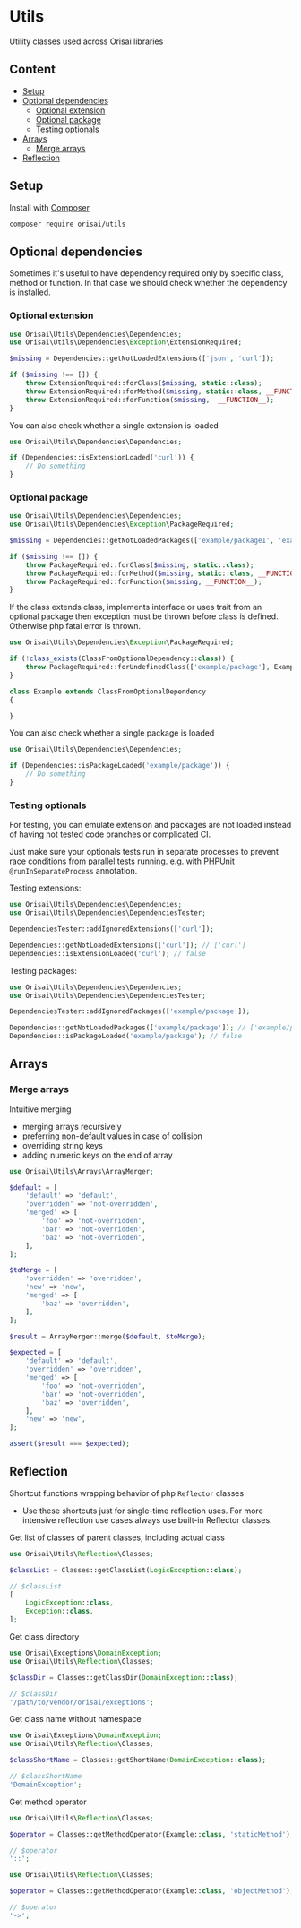 # Utils

Utility classes used across Orisai libraries

## Content

- [Setup](#setup)
- [Optional dependencies](#optional-dependencies)
	- [Optional extension](#optional-extension)
	- [Optional package](#optional-package)
	- [Testing optionals](#testing-optionals)
- [Arrays](#arrays)
	- [Merge arrays](#merge-arrays)
- [Reflection](#reflection)

## Setup

Install with [Composer](https://getcomposer.org)

```sh
composer require orisai/utils
```

## Optional dependencies

Sometimes it's useful to have dependency required only by specific class, method or function. In that case we should
check whether the dependency is installed.

### Optional extension

```php
use Orisai\Utils\Dependencies\Dependencies;
use Orisai\Utils\Dependencies\Exception\ExtensionRequired;

$missing = Dependencies::getNotLoadedExtensions(['json', 'curl']);

if ($missing !== []) {
	throw ExtensionRequired::forClass($missing, static::class);
	throw ExtensionRequired::forMethod($missing, static::class, __FUNCTION__);
	throw ExtensionRequired::forFunction($missing,  __FUNCTION__);
}
```

You can also check whether a single extension is loaded

```php
use Orisai\Utils\Dependencies\Dependencies;

if (Dependencies::isExtensionLoaded('curl')) {
	// Do something
}
```

### Optional package

```php
use Orisai\Utils\Dependencies\Dependencies;
use Orisai\Utils\Dependencies\Exception\PackageRequired;

$missing = Dependencies::getNotLoadedPackages(['example/package1', 'example/package2']);

if ($missing !== []) {
	throw PackageRequired::forClass($missing, static::class);
	throw PackageRequired::forMethod($missing, static::class, __FUNCTION__);
	throw PackageRequired::forFunction($missing, __FUNCTION__);
}
```

If the class extends class, implements interface or uses trait from an optional package then exception must be thrown
before class is defined. Otherwise php fatal error is thrown.

```php
use Orisai\Utils\Dependencies\Exception\PackageRequired;

if (!class_exists(ClassFromOptionalDependency::class)) {
	throw PackageRequired::forUndefinedClass(['example/package'], Example::class, __FILE__);
}

class Example extends ClassFromOptionalDependency
{

}
```

You can also check whether a single package is loaded

```php
use Orisai\Utils\Dependencies\Dependencies;

if (Dependencies::isPackageLoaded('example/package')) {
	// Do something
}
```

### Testing optionals

For testing, you can emulate extension and packages are not loaded instead of having not tested code branches or
complicated CI.

Just make sure your optionals tests run in separate processes to prevent race conditions from parallel tests running.
e.g. with [PHPUnit](https://github.com/sebastianbergmann/phpunit) `@runInSeparateProcess` annotation.

Testing extensions:

```php
use Orisai\Utils\Dependencies\Dependencies;
use Orisai\Utils\Dependencies\DependenciesTester;

DependenciesTester::addIgnoredExtensions(['curl']);

Dependencies::getNotLoadedExtensions(['curl']); // ['curl']
Dependencies::isExtensionLoaded('curl'); // false
```

Testing packages:

```php
use Orisai\Utils\Dependencies\Dependencies;
use Orisai\Utils\Dependencies\DependenciesTester;

DependenciesTester::addIgnoredPackages(['example/package']);

Dependencies::getNotLoadedPackages(['example/package']); // ['example/package']
Dependencies::isPackageLoaded('example/package'); // false
```

## Arrays

### Merge arrays

Intuitive merging

- merging arrays recursively
- preferring non-default values in case of collision
- overriding string keys
- adding numeric keys on the end of array

```php
use Orisai\Utils\Arrays\ArrayMerger;

$default = [
	'default' => 'default',
	'overridden' => 'not-overridden',
	'merged' => [
		'foo' => 'not-overridden',
		'bar' => 'not-overridden',
		'baz' => 'not-overridden',
	],
];

$toMerge = [
	'overridden' => 'overridden',
	'new' => 'new',
	'merged' => [
		'baz' => 'overridden',
	],
];

$result = ArrayMerger::merge($default, $toMerge);

$expected = [
	'default' => 'default',
	'overridden' => 'overridden',
	'merged' => [
		'foo' => 'not-overridden',
		'bar' => 'not-overridden',
		'baz' => 'overridden',
	],
	'new' => 'new',
];

assert($result === $expected);
```

## Reflection

Shortcut functions wrapping behavior of php `Reflector` classes

- Use these shortcuts just for single-time reflection uses. For more intensive reflection use cases always use built-in
  Reflector classes.

Get list of classes of parent classes, including actual class

```php
use Orisai\Utils\Reflection\Classes;

$classList = Classes::getClassList(LogicException::class);

// $classList
[
	LogicException::class,
	Exception::class,
];
```

Get class directory

```php
use Orisai\Exceptions\DomainException;
use Orisai\Utils\Reflection\Classes;

$classDir = Classes::getClassDir(DomainException::class);

// $classDir
'/path/to/vendor/orisai/exceptions';
```

Get class name without namespace

```php
use Orisai\Exceptions\DomainException;
use Orisai\Utils\Reflection\Classes;

$classShortName = Classes::getShortName(DomainException::class);

// $classShortName
'DomainException';
```

Get method operator

```php
use Orisai\Utils\Reflection\Classes;

$operator = Classes::getMethodOperator(Example::class, 'staticMethod');

// $operator
'::';
```

```php
use Orisai\Utils\Reflection\Classes;

$operator = Classes::getMethodOperator(Example::class, 'objectMethod');

// $operator
'->';
```
